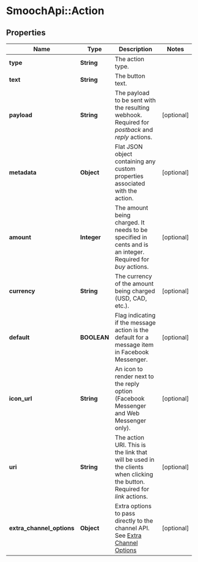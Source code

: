 # SmoochApi::Action

## Properties
Name | Type | Description | Notes
------------ | ------------- | ------------- | -------------
**type** | **String** | The action type. | 
**text** | **String** | The button text. | 
**payload** | **String** | The payload to be sent with the resulting webhook. Required for *postback* and *reply* actions.  | [optional] 
**metadata** | **Object** | Flat JSON object containing any custom properties associated with the action. | [optional] 
**amount** | **Integer** | The amount being charged. It needs to be specified in cents and is an integer. Required for *buy* actions.  | [optional] 
**currency** | **String** | The currency of the amount being charged (USD, CAD, etc.). | [optional] 
**default** | **BOOLEAN** | Flag indicating if the message action is the default for a message item in Facebook Messenger. | [optional] 
**icon_url** | **String** | An icon to render next to the reply option (Facebook Messenger and Web Messenger only). | [optional] 
**uri** | **String** | The action URI. This is the link that will be used in the clients when clicking the button. Required for *link* actions.  | [optional] 
**extra_channel_options** | **Object** | Extra options to pass directly to the channel API. See [Extra Channel Options](https://docs.smooch.io/rest#extra-channel-options-schema) | [optional] 


